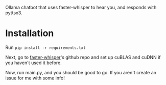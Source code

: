 Ollama chatbot that uses faster-whisper to hear you, and responds with pyttsx3. 

# Installation

Run `pip install -r requirements.txt`

Next, go to [faster-whisper](https://github.com/SYSTRAN/faster-whisper)'s github repo and set up cuBLAS and cuDNN if you haven't used it before. 

Now, run main.py, and you should be good to go. If you aren't create an issue for me with some info!
